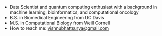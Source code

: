 - Data Scientist and quantum computing enthusiast with a background in machine learning, bioinformatics, and computational oncology
- B.S. in Biomedical Engineering from UC Davis
- M.S. in Computational Biology from Weill Cornell
- How to reach me: vishnubhattsurya@gmail.com

<!---
surya-vishnubhatt/surya-vishnubhatt is a ✨ special ✨ repository because its `README.md` (this file) appears on your GitHub profile.
You can click the Preview link to take a look at your changes.
--->
